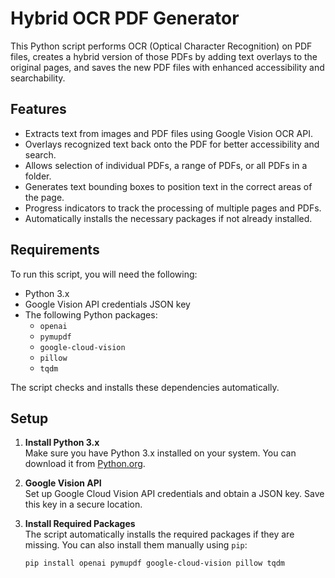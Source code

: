 # Hybrid OCR PDF Generator

This Python script performs OCR (Optical Character Recognition) on PDF files, creates a hybrid version of those PDFs by adding text overlays to the original pages, and saves the new PDF files with enhanced accessibility and searchability.

## Features

- Extracts text from images and PDF files using Google Vision OCR API.
- Overlays recognized text back onto the PDF for better accessibility and search.
- Allows selection of individual PDFs, a range of PDFs, or all PDFs in a folder.
- Generates text bounding boxes to position text in the correct areas of the page.
- Progress indicators to track the processing of multiple pages and PDFs.
- Automatically installs the necessary packages if not already installed.

## Requirements

To run this script, you will need the following:

- Python 3.x
- Google Vision API credentials JSON key
- The following Python packages:
  - `openai`
  - `pymupdf`
  - `google-cloud-vision`
  - `pillow`
  - `tqdm`

The script checks and installs these dependencies automatically.

## Setup

1. **Install Python 3.x**  
   Make sure you have Python 3.x installed on your system. You can download it from [Python.org](https://www.python.org/downloads/).

2. **Google Vision API**  
   Set up Google Cloud Vision API credentials and obtain a JSON key. Save this key in a secure location.

3. **Install Required Packages**  
   The script automatically installs the required packages if they are missing. You can also install them manually using `pip`:

   ```bash
   pip install openai pymupdf google-cloud-vision pillow tqdm

